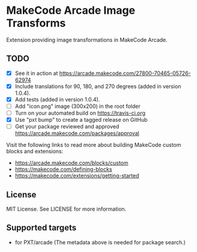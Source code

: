 # MakeCode Arcade Image Transforms

Extension providing image transformations in MakeCode Arcade.

## TODO

- [X] See it in action at https://arcade.makecode.com/27800-70465-05726-62974
- [X] Include translations for 90, 180, and 270 degrees (added in version 1.0.4).
- [X] Add tests (added in version 1.0.4).
- [ ] Add "icon.png" image (300x200) in the root folder
- [ ] Turn on your automated build on https://travis-ci.org
- [X] Use "pxt bump" to create a tagged release on GitHub
- [ ] Get your package reviewed and approved https://arcade.makecode.com/packages/approval

Visit the following links to read more about building MakeCode custom blocks and extensions:
- https://arcade.makecode.com/blocks/custom
- https://makecode.com/defining-blocks
- https://makecode.com/extensions/getting-started

## License

MIT License. See LICENSE for more information.

## Supported targets

* for PXT/arcade
(The metadata above is needed for package search.)

